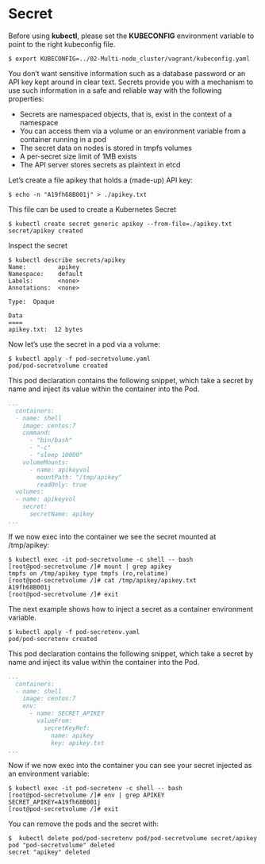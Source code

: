 # Secret

Before using **kubectl**, please set the **KUBECONFIG** environment variable to point to the right kubeconfig file.

```console
$ export KUBECONFIG=../02-Multi-node_cluster/vagrant/kubeconfig.yaml
```

You don’t want sensitive information such as a database password or an API key kept around in clear text. Secrets provide you with a mechanism to use such information in a safe and reliable way with the following properties:

- Secrets are namespaced objects, that is, exist in the context of a namespace
- You can access them via a volume or an environment variable from a container running in a pod
- The secret data on nodes is stored in tmpfs volumes
- A per-secret size limit of 1MB exists
- The API server stores secrets as plaintext in etcd

Let’s create a file apikey that holds a (made-up) API key:

```console
$ echo -n "A19fh68B001j" > ./apikey.txt
```

This file can be used to create a Kubernetes Secret

```console
$ kubectl create secret generic apikey --from-file=./apikey.txt
secret/apikey created
```

Inspect the secret

```console
$ kubectl describe secrets/apikey
Name:         apikey
Namespace:    default
Labels:       <none>
Annotations:  <none>

Type:  Opaque

Data
====
apikey.txt:  12 bytes
```

Now let’s use the secret in a pod via a volume:


```console
$ kubectl apply -f pod-secretvolume.yaml
pod/pod-secretvolume created
```

This pod declaration contains the following snippet, which take a secret by name and inject its value within the container into the Pod.

```yaml
...
  containers:
  - name: shell
    image: centos:7
    command:
      - "bin/bash"
      - "-c"
      - "sleep 10000"
    volumeMounts:
      - name: apikeyvol
        mountPath: "/tmp/apikey"
        readOnly: true
  volumes:
  - name: apikeyvol
    secret:
      secretName: apikey
...
```

If we now exec into the container we see the secret mounted at /tmp/apikey:

```console
$ kubectl exec -it pod-secretvolume -c shell -- bash
[root@pod-secretvolume /]# mount | grep apikey
tmpfs on /tmp/apikey type tmpfs (ro,relatime)
[root@pod-secretvolume /]# cat /tmp/apikey/apikey.txt
A19fh68B001j
[root@pod-secretvolume /]# exit
```

The next example shows how to inject a secret as a container environment variable.

```console
$ kubectl apply -f pod-secretenv.yaml 
pod/pod-secretenv created
```

This pod declaration contains the following snippet, which take a secret by name and inject its value within the container into the Pod.

```yaml
...
  containers:
  - name: shell
    image: centos:7
    env:
      - name: SECRET_APIKEY
        valueFrom:
          secretKeyRef:
            name: apikey
            key: apikey.txt
...
```

Now if we now exec into the container you can see your secret injected as an environment variable:

```console
$ kubectl exec -it pod-secretenv -c shell -- bash
[root@pod-secretvolume /]# env | grep APIKEY
SECRET_APIKEY=A19fh68B001j
[root@pod-secretvolume /]# exit
```


You can remove the pods and the secret with:

```console
$  kubectl delete pod/pod-secretenv pod/pod-secretvolume secret/apikey 
pod "pod-secretvolume" deleted
secret "apikey" deleted
```
